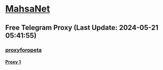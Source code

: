 
# [MahsaNet](https://t.me/mahsa_net)
## Free Telegram Proxy (Last Update: 2024-05-21 05:41:55)
### [proxyforopeta](https://t.me/proxyforopeta)
#### [Proxy 1](tg://proxy?server=50.7.85.219&port=443&secret=ee1603010200010001fc030386e24c3add646f636b65722d6d6972726f722e6f7267)

    